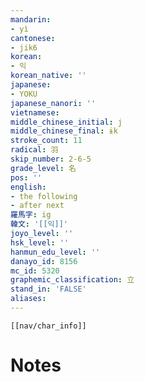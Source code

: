 ```yaml
---
mandarin:
- yì
cantonese:
- jik6
korean:
- 익
korean_native: ''
japanese:
- YOKU
japanese_nanori: ''
vietnamese:
middle_chinese_initial: j
middle_chinese_final: ɨk
stroke_count: 11
radical: 羽
skip_number: 2-6-5
grade_level: 名
pos: ''
english:
- the following
- after next
羅馬字: ig
韓文: '[[익]]'
joyo_level: ''
hsk_level: ''
hanmun_edu_level: ''
danayo_id: 8156
mc_id: 5320
graphemic_classification: 立
stand_in: 'FALSE'
aliases:
---
```

```meta-bind-embed
[[nav/char_info]]
```

# Notes
